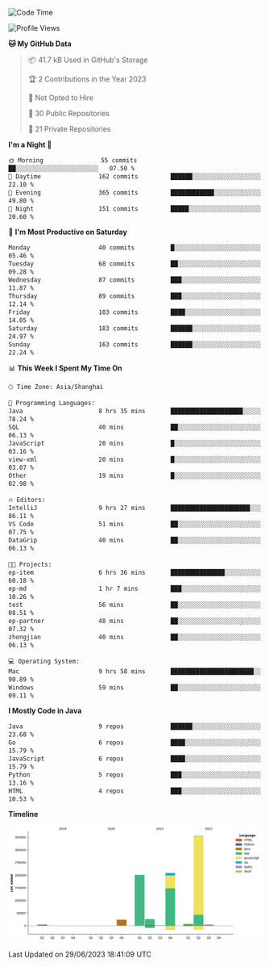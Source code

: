 <!--START_SECTION:waka-->
![Code Time](http://img.shields.io/badge/Code%20Time-1%2C907%20hrs%2055%20mins-blue)

![Profile Views](http://img.shields.io/badge/Profile%20Views-0-blue)

**🐱 My GitHub Data** 

> 📦 41.7 kB Used in GitHub's Storage 
 > 
> 🏆 2 Contributions in the Year 2023
 > 
> 🚫 Not Opted to Hire
 > 
> 📜 30 Public Repositories 
 > 
> 🔑 21 Private Repositories 
 > 
**I'm a Night 🦉** 

```text
🌞 Morning                55 commits          ██░░░░░░░░░░░░░░░░░░░░░░░   07.50 % 
🌆 Daytime                162 commits         ██████░░░░░░░░░░░░░░░░░░░   22.10 % 
🌃 Evening                365 commits         ████████████░░░░░░░░░░░░░   49.80 % 
🌙 Night                  151 commits         █████░░░░░░░░░░░░░░░░░░░░   20.60 % 
```
📅 **I'm Most Productive on Saturday** 

```text
Monday                   40 commits          █░░░░░░░░░░░░░░░░░░░░░░░░   05.46 % 
Tuesday                  68 commits          ██░░░░░░░░░░░░░░░░░░░░░░░   09.28 % 
Wednesday                87 commits          ███░░░░░░░░░░░░░░░░░░░░░░   11.87 % 
Thursday                 89 commits          ███░░░░░░░░░░░░░░░░░░░░░░   12.14 % 
Friday                   103 commits         ████░░░░░░░░░░░░░░░░░░░░░   14.05 % 
Saturday                 183 commits         ██████░░░░░░░░░░░░░░░░░░░   24.97 % 
Sunday                   163 commits         ██████░░░░░░░░░░░░░░░░░░░   22.24 % 
```


📊 **This Week I Spent My Time On** 

```text
🕑︎ Time Zone: Asia/Shanghai

💬 Programming Languages: 
Java                     8 hrs 35 mins       ████████████████████░░░░░   78.24 % 
SQL                      40 mins             ██░░░░░░░░░░░░░░░░░░░░░░░   06.13 % 
JavaScript               20 mins             █░░░░░░░░░░░░░░░░░░░░░░░░   03.16 % 
view-xml                 20 mins             █░░░░░░░░░░░░░░░░░░░░░░░░   03.07 % 
Other                    19 mins             █░░░░░░░░░░░░░░░░░░░░░░░░   02.98 % 

🔥 Editors: 
IntelliJ                 9 hrs 27 mins       ██████████████████████░░░   86.11 % 
VS Code                  51 mins             ██░░░░░░░░░░░░░░░░░░░░░░░   07.75 % 
DataGrip                 40 mins             ██░░░░░░░░░░░░░░░░░░░░░░░   06.13 % 

🐱‍💻 Projects: 
ep-item                  6 hrs 36 mins       ███████████████░░░░░░░░░░   60.18 % 
ep-md                    1 hr 7 mins         ███░░░░░░░░░░░░░░░░░░░░░░   10.26 % 
test                     56 mins             ██░░░░░░░░░░░░░░░░░░░░░░░   08.51 % 
ep-partner               48 mins             ██░░░░░░░░░░░░░░░░░░░░░░░   07.32 % 
zhongjian                40 mins             ██░░░░░░░░░░░░░░░░░░░░░░░   06.13 % 

💻 Operating System: 
Mac                      9 hrs 58 mins       ███████████████████████░░   90.89 % 
Windows                  59 mins             ██░░░░░░░░░░░░░░░░░░░░░░░   09.11 % 
```

**I Mostly Code in Java** 

```text
Java                     9 repos             ██████░░░░░░░░░░░░░░░░░░░   23.68 % 
Go                       6 repos             ████░░░░░░░░░░░░░░░░░░░░░   15.79 % 
JavaScript               6 repos             ████░░░░░░░░░░░░░░░░░░░░░   15.79 % 
Python                   5 repos             ███░░░░░░░░░░░░░░░░░░░░░░   13.16 % 
HTML                     4 repos             ███░░░░░░░░░░░░░░░░░░░░░░   10.53 % 
```



**Timeline**

![Lines of Code chart](https://raw.githubusercontent.com/youtiaoguagua/youtiaoguagua/master/assets/bar_graph.png)


 Last Updated on 29/06/2023 18:41:09 UTC
<!--END_SECTION:waka-->